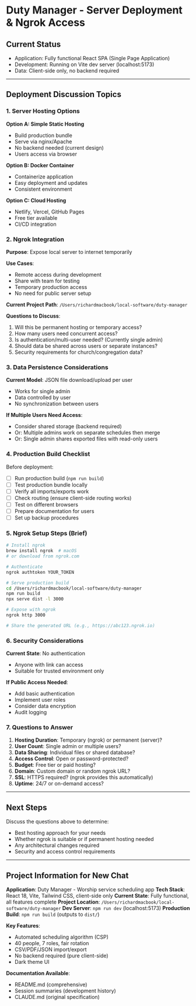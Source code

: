 # Duty Manager - Server Deployment & Ngrok Access

## Current Status
- Application: Fully functional React SPA (Single Page Application)
- Development: Running on Vite dev server (localhost:5173)
- Data: Client-side only, no backend required

---

## Deployment Discussion Topics

### 1. Server Hosting Options

**Option A: Simple Static Hosting**
- Build production bundle
- Serve via nginx/Apache
- No backend needed (current design)
- Users access via browser

**Option B: Docker Container**
- Containerize application
- Easy deployment and updates
- Consistent environment

**Option C: Cloud Hosting**
- Netlify, Vercel, GitHub Pages
- Free tier available
- CI/CD integration

### 2. Ngrok Integration

**Purpose**: Expose local server to internet temporarily

**Use Cases**:
- Remote access during development
- Share with team for testing
- Temporary production access
- No need for public server setup

**Current Project Path**:
`/Users/richardmacbook/local-software/duty-manager`

**Questions to Discuss**:
1. Will this be permanent hosting or temporary access?
2. How many users need concurrent access?
3. Is authentication/multi-user needed? (Currently single admin)
4. Should data be shared across users or separate instances?
5. Security requirements for church/congregation data?

### 3. Data Persistence Considerations

**Current Model**: JSON file download/upload per user
- Works for single admin
- Data controlled by user
- No synchronization between users

**If Multiple Users Need Access**:
- Consider shared storage (backend required)
- Or: Multiple admins work on separate schedules then merge
- Or: Single admin shares exported files with read-only users

### 4. Production Build Checklist

Before deployment:
- [ ] Run production build (`npm run build`)
- [ ] Test production bundle locally
- [ ] Verify all imports/exports work
- [ ] Check routing (ensure client-side routing works)
- [ ] Test on different browsers
- [ ] Prepare documentation for users
- [ ] Set up backup procedures

### 5. Ngrok Setup Steps (Brief)

```bash
# Install ngrok
brew install ngrok  # macOS
# or download from ngrok.com

# Authenticate
ngrok authtoken YOUR_TOKEN

# Serve production build
cd /Users/richardmacbook/local-software/duty-manager
npm run build
npx serve dist -l 3000

# Expose with ngrok
ngrok http 3000

# Share the generated URL (e.g., https://abc123.ngrok.io)
```

### 6. Security Considerations

**Current State**: No authentication
- Anyone with link can access
- Suitable for trusted environment only

**If Public Access Needed**:
- Add basic authentication
- Implement user roles
- Consider data encryption
- Audit logging

### 7. Questions to Answer

1. **Hosting Duration**: Temporary (ngrok) or permanent (server)?
2. **User Count**: Single admin or multiple users?
3. **Data Sharing**: Individual files or shared database?
4. **Access Control**: Open or password-protected?
5. **Budget**: Free tier or paid hosting?
6. **Domain**: Custom domain or random ngrok URL?
7. **SSL**: HTTPS required? (ngrok provides this automatically)
8. **Uptime**: 24/7 or on-demand access?

---

## Next Steps

Discuss the questions above to determine:
- Best hosting approach for your needs
- Whether ngrok is suitable or if permanent hosting needed
- Any architectural changes required
- Security and access control requirements

---

## Project Information for New Chat

**Application**: Duty Manager - Worship service scheduling app
**Tech Stack**: React 18, Vite, Tailwind CSS, client-side only
**Current State**: Fully functional, all features complete
**Project Location**: `/Users/richardmacbook/local-software/duty-manager`
**Dev Server**: `npm run dev` (localhost:5173)
**Production Build**: `npm run build` (outputs to `dist/`)

**Key Features**:
- Automated scheduling algorithm (CSP)
- 40 people, 7 roles, fair rotation
- CSV/PDF/JSON import/export
- No backend required (pure client-side)
- Dark theme UI

**Documentation Available**:
- README.md (comprehensive)
- Session summaries (development history)
- CLAUDE.md (original specification)
